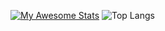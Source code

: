 [![My Awesome Stats](https://awesome-github-stats.azurewebsites.net/user-stats/pmcslarrow?cardType=level&theme=react&preferLogin=false)](https://git.io/awesome-stats-card)
![Top Langs](https://github-readme-stats.vercel.app/api/top-langs/?username=pmcslarrow)

